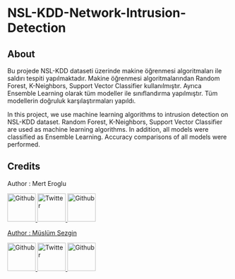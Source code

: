 # NSL-KDD-Network-Intrusion-Detection

## About

Bu projede NSL-KDD dataseti üzerinde makine öğrenmesi algoritmaları ile saldırı tespiti yapılmaktadır. Makine öğrenmesi algoritmalarından Random Forest, K-Neighbors, Support Vector Classifier kullanılmıştır. Ayrıca Ensemble Learning olarak tüm modeller ile sınıflandırma yapılmıştır. Tüm modellerin doğruluk karşılaştırmaları yapıldı.

In this project, we use machine learning algorithms to intrusion detection on NSL-KDD dataset. Random Forest, K-Neighbors, Support Vector Classifier are used as machine learning algorithms. In addition, all models were classified as Ensemble Learning. Accuracy comparisons of all models were performed.

## Credits

Author : Mert Eroglu

<a href="https://github.com/merteroglu">
<img border="0" alt="Github" src="https://asciidoctor.org/images/octocat.jpg" width="64" height="64">

<a href="https://twitter.com/16PaxweL">
<img border="0" alt="Twitter" src="http://logovector.net/wp-content/uploads/2014/08/Twitter-2012-Positive-logo.png" width="64" height="64">

<a href="https://www.linkedin.com/in/mert-eroglu/">
<img border="0" alt="Github" src="https://upload.wikimedia.org/wikipedia/commons/c/ca/LinkedIn_logo_initials.png" width="64" height="64">



Author : Müslüm Sezgin

<a href="https://github.com/muslumsezgin">
<img border="0" alt="Github" src="https://asciidoctor.org/images/octocat.jpg" width="64" height="64">

<a href="https://twitter.com/szgnmslm">
<img border="0" alt="Twitter" src="http://logovector.net/wp-content/uploads/2014/08/Twitter-2012-Positive-logo.png" width="64" height="64">

<a href="https://www.linkedin.com/in/muslumsezgin/">
<img border="0" alt="Github" src="https://upload.wikimedia.org/wikipedia/commons/c/ca/LinkedIn_logo_initials.png" width="64" height="64">

